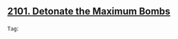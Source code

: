 ## [2101. Detonate the Maximum Bombs](https://leetcode.com/problems/detonate-the-maximum-bombs/)

```Tag```: 
